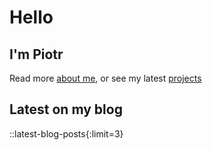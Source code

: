 # Hello

## I'm Piotr

Read more [about me](/about), or see my latest [projects](/projects)

## Latest on my blog

::latest-blog-posts{:limit=3}

